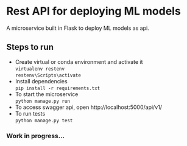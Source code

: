 # Rest API for deploying ML models

A microservice built in Flask to deploy ML models as api.

## Steps to run
* Create virtual or conda environment and activate it  
  `virtualenv restenv`  
  `restenv\Scripts\activate`  
* Install dependencies  
  `pip install -r requirements.txt`  
* To start the microservice  
  `python manage.py run`  
* To access swagger api, open http://localhost:5000/api/v1/
* To run tests  
  `python manage.py test`


### Work in progress... 
